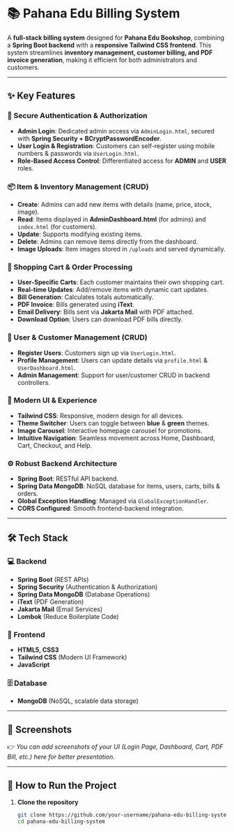 # 📚 Pahana Edu Billing System  

A **full-stack billing system** designed for **Pahana Edu Bookshop**, combining a **Spring Boot backend** with a **responsive Tailwind CSS frontend**. This system streamlines **inventory management, customer billing, and PDF invoice generation**, making it efficient for both administrators and customers.  

---

## ✨ Key Features  

### 🔐 Secure Authentication & Authorization  
- **Admin Login**: Dedicated admin access via `AdminLogin.html`, secured with **Spring Security + BCryptPasswordEncoder**.  
- **User Login & Registration**: Customers can self-register using mobile numbers & passwords via `UserLogin.html`.  
- **Role-Based Access Control**: Differentiated access for **ADMIN** and **USER** roles.  

### 📦 Item & Inventory Management (CRUD)  
- **Create**: Admins can add new items with details (name, price, stock, image).  
- **Read**: Items displayed in **AdminDashboard.html** (for admins) and `index.html` (for customers).  
- **Update**: Supports modifying existing items.  
- **Delete**: Admins can remove items directly from the dashboard.  
- **Image Uploads**: Item images stored in `/uploads` and served dynamically.  

### 🛒 Shopping Cart & Order Processing  
- **User-Specific Carts**: Each customer maintains their own shopping cart.  
- **Real-time Updates**: Add/remove items with dynamic cart updates.  
- **Bill Generation**: Calculates totals automatically.  
- **PDF Invoice**: Bills generated using **iText**.  
- **Email Delivery**: Bills sent via **Jakarta Mail** with PDF attached.  
- **Download Option**: Users can download PDF bills directly.  

### 👥 User & Customer Management (CRUD)  
- **Register Users**: Customers sign up via `UserLogin.html`.  
- **Profile Management**: Users can update details via `profile.html` & `UserDashboard.html`.  
- **Admin Management**: Support for user/customer CRUD in backend controllers.  

### 🎨 Modern UI & Experience  
- **Tailwind CSS**: Responsive, modern design for all devices.  
- **Theme Switcher**: Users can toggle between **blue** & **green** themes.  
- **Image Carousel**: Interactive homepage carousel for promotions.  
- **Intuitive Navigation**: Seamless movement across Home, Dashboard, Cart, Checkout, and Help.  

### ⚙️ Robust Backend Architecture  
- **Spring Boot**: RESTful API backend.  
- **Spring Data MongoDB**: NoSQL database for items, users, carts, bills & orders.  
- **Global Exception Handling**: Managed via `GlobalExceptionHandler`.  
- **CORS Configured**: Smooth frontend-backend integration.  

---

## 🛠️ Tech Stack  

### 💻 Backend  
- **Spring Boot** (REST APIs)  
- **Spring Security** (Authentication & Authorization)  
- **Spring Data MongoDB** (Database Operations)  
- **iText** (PDF Generation)  
- **Jakarta Mail** (Email Services)  
- **Lombok** (Reduce Boilerplate Code)  

### 🎨 Frontend  
- **HTML5, CSS3**  
- **Tailwind CSS** (Modern UI Framework)  
- **JavaScript**  

### 🗄️ Database  
- **MongoDB** (NoSQL, scalable data storage)  

---

## 📸 Screenshots  

👉 *You can add screenshots of your UI (Login Page, Dashboard, Cart, PDF Bill, etc.) here for better presentation.*  

---

## 🚀 How to Run the Project  

1. **Clone the repository**  
   ```bash
   git clone https://github.com/your-username/pahana-edu-billing-system.git
   cd pahana-edu-billing-system
